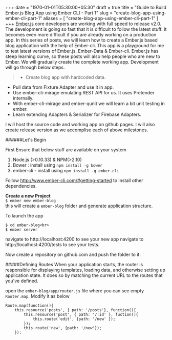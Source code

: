 +++
date = "1970-01-01T05:30:00+05:30"
draft = true
title = "Guide to Build Ember.js Blog App using Ember CLI - Part 1"
slug = "create-blog-app-using-ember-cli-part-1"
aliases = [
	"create-blog-app-using-ember-cli-part-1"
]
+++
[Ember.js](http://emberjs.com/) core developers are working with full speed to release v2.0. The development is going so fast that it is difficult to follow the latest stuff. It becomes even more difficult if you are already working on a production app.
In this series of posts, we will learn how to create a Ember.js based blog application with the help of Ember-cli. This app is a playground for me to test latest versions of Ember.js, Ember-Data & Ember-cli. Ember.js has steep learning curve, so these posts will also help people who are new to Ember. We will gradually create the complete working app. Development will go through below steps.

>- Create blog app with hardcoded data.
- Pull data from Fixture Adapter and use it in app.
- Use ember-cli-mirage emulating REST API for us. It uses Pretender internally. 
- With ember-cli-mirage and ember-qunit we will learn a bit unit testing in ember.
- Learn extending Adapters & Serializer for Firebase Adapters.

I will host the source code and working app on github pages. I will also create release version as we accomplise each of above milestones.

######Let's Begin

First Ensure that below stuff are available on your system
1. Node.js (>0.10.33) & NPM(>2.10)
2. Bower : install using `npm install -g bower`
3. ember-cli - install using `npm install -g ember-cli`

Follow http://www.ember-cli.com/#getting-started to install other dependencies.

**Create a new Project**<br>
`$ ember new ember-blog`<br>
this will create a `ember-blog` folder and generate application structure.

To launch the app
```
$ cd ember-blog<br>
$ ember server
```
navigate to http://localhost:4200 to see your new app 
navigate to http://localhost:4200/tests to see your tests.

Now create a repository on github.com and push the folder to it. 

#####Defining Routes
When your application starts, the router is responsible for displaying templates, loading data, and otherwise setting up application state. It does so by matching the current URL to the routes that you've defined.

open the `ember-blog/app/router.js` file where you can see empty `Router.map`. Modify it as below

```
Route.map(function(){
	this.resource('posts', { path: '/posts'}, function(){
    	this.resource('post', { path: '/:id' }, fuction(){
        	this.route('edit', {path: '/new' });
        });
        this.route('new', {path: '/new'});
    }):
```